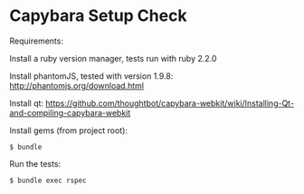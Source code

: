 # Capybara Setup Check

Requirements:

Install a ruby version manager, tests run with ruby 2.2.0

Install phantomJS, tested with version 1.9.8: http://phantomjs.org/download.html

Install qt: https://github.com/thoughtbot/capybara-webkit/wiki/Installing-Qt-and-compiling-capybara-webkit

Install gems (from project root):

```
$ bundle
```

Run the tests:

```
$ bundle exec rspec
```

